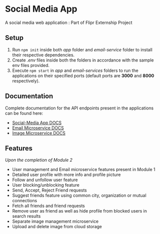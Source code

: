 # Social Media App

A social media web application : Part of Flipr Externship Project

## Setup

1. Run `npm init` inside both _app_ folder and _email-service_ folder to install their respective dependencies.
2. Create _.env_ files inside both the folders in accordance with the sample env files provided.
3. Execute `npm start` in _app_ and _email-services_ folders to run the applications on their specified ports (default ports are **3000** and **8000** respectively).

## Documentation

Complete documentation for the API endpoints present in the applications can be found here:

- [Social-Media App DOCS](https://documenter.getpostman.com/view/17937111/UVRHhiCv)
- [Email Microservice DOCS](https://documenter.getpostman.com/view/17937111/UVRHhiCo)
- [Image Microservice DOCS](https://documenter.getpostman.com/view/17937111/UVXjLbt8)

## Features

_Upon the completion of Module 2_

- User management and Email microservice features present in Module 1
- Detailed user profile with more info and profile picture
- Follow and unfollow user feature
- User blocking/unblocking feature
- Send, Accept, Reject Friend requests
- Suggest friends feature using common city, organization or mutual connections
- Fetch all friends and friend requests
- Remove user as friend as well as hide profile from blocked users in search results
- Separate image management microservice
- Upload and delete image from cloud storage
